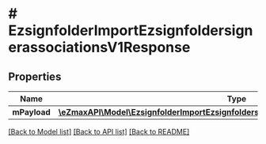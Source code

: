 # # EzsignfolderImportEzsignfoldersignerassociationsV1Response

## Properties

Name | Type | Description | Notes
------------ | ------------- | ------------- | -------------
**mPayload** | [**\eZmaxAPI\Model\EzsignfolderImportEzsignfoldersignerassociationsV1ResponseMPayload**](EzsignfolderImportEzsignfoldersignerassociationsV1ResponseMPayload.md) |  |

[[Back to Model list]](../../README.md#models) [[Back to API list]](../../README.md#endpoints) [[Back to README]](../../README.md)

